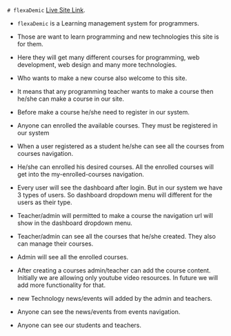 `# flexaDemic` 
[Live Site Link](https://flexademic.web.app/).

* `flexaDemic` is a Learning management system for programmers. 
* Those are want to learn programming and new technologies this site is for them.
* Here they will get many different courses for programming, web development, web design and many more technologies.
* Who wants to make a new course also welcome to this site.
* It means that any programming teacher wants to make a course then he/she can make a course in our site.
* Before make a course he/she need to register in our system.
* Anyone can enrolled the available courses. They must be registered in our system
* When a user registered as a student he/she can see all the courses from courses navigation.
* He/she can enrolled his desired courses. All the enrolled courses will get into the my-enrolled-courses navigation. 

* Every user will see the dashboard after login. But in our system we have 3 types of users. So dashboard dropdown menu will different for the users as their type. 

* Teacher/admin will permitted to make a course the navigation url will show in the dashboard dropdown menu. 
* Teacher/admin can see all the courses that he/she created. They also can manage their courses. 
* Admin will see all the enrolled courses.
* After creating a courses admin/teacher can add the course content. Initially we are allowing only youtube video resources. In future we will add more functionality for that.

* new Technology news/events will added by the admin and teachers. 
* Anyone can see the news/events from events navigation.
* Anyone can see our students and teachers.

